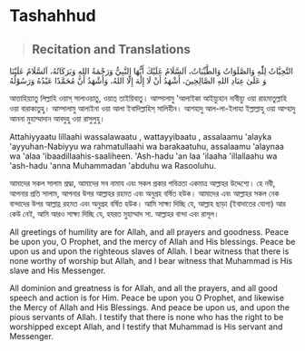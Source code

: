 # Tashahhud

> ## Recitation and Translations

التَّحِيَّاتُ لِلّٰهِ وَالصَّلَوَاتُ وَالطَّيِّبَاتُ، اَلسَّلَامُ عَلَيْكَ أَيُّهَا النَّبِيُّ وَرَحْمَةُ اللهِ وَبَرَكَاتُهُ، اَلسَّلَامُ عَلَيْنَا وَ عَلَىٰ عِبَادِ اللهِ الصَّالِحِينَ، أَشْهَدُ أَنْ لَا إِلَٰهَ إِلَّا اللهُ، وَأَشْهَدُ أَنَّ مُحَمَّدًا عَبْدُهُ وَرَسُوْلُهُ‎

আত্তাহিয়্যাতু লিল্লাহি ওয়াস্ সালাওয়াতু, ওয়াত্ তাইয়িবাতু। আস্সালামু 'আলাইকা আইয়্যুহান নাবীয়্যু ওয়া রাহমাতুল্লাহি ওয়া বারাকাতুহু। আস্সালামু আলাইনা ওয়া আলা ইবাদিল্লাহিস্ সালিহীন। আশহাদু আল-লা-ইলাহা ইল্লাল্লাহু ওয়া আশ্হাদু আননা মুহাম্মাদান আবদুহু ওয়া রাসুলুহু।

Attahiyyaatu lillaahi wassalawaatu , wattayyibaatu , assalaamu 'alayka 'ayyuhan-Nabiyyu wa rahmatullaahi wa barakaatuhu, assalaamu 'alaynaa wa 'alaa 'ibaadillaahis-saaliheen. 'Ash-hadu 'an laa 'ilaaha 'illallaahu wa 'ash-hadu 'anna Muhammadan 'abduhu wa Rasooluhu.

আমাদের সকল সালাম শ্রদ্ধা, আমাদের সব নামায এবং সকল প্রকার পবিত্রতা একমাত্র আল্লাহর উদ্দেশ্যে। হে নবী, আপনার প্রতি সালাম, আপনার উপর আল্লাহর রহমত এবং অনুগ্রহ বর্ষিত হউক। আমাদের এবং আল্লাহর সকল নেক বান্দাদের উপর আল্লাহ্র রহমত এবং অনুগ্রহ বর্ষিত হউক। আমি সাক্ষ্য দিচ্ছি যে, আল্লাহ ছাড়া (ইবাদাতের যোগ্য) আর কেউ নেই, আমি আরও সাক্ষ্য দিচ্ছি যে, হযরত মুহাম্মাদ সা. আল্লাহর বান্দা এবং রাসূল।


All greetings of humility are for Allah, and all prayers and goodness. Peace be upon you, O Prophet, and the mercy of Allah and His blessings. Peace be upon us and upon the righteous slaves of Allah. I bear witness that there is none worthy of worship but Allah, and I bear witness that Muhammad is His slave and His Messenger.

All dominion and greatness is for Allah, and all the prayers, and all good speech and action is for Him. Peace be upon you O Prophet, and likewise the Mercy of Allah and His Blessings. And peace be upon us, and upon the pious servants of Allah. I testify that there is none who has the right to be worshipped except Allah, and I testify that Muhammad is His servant and Messenger.

